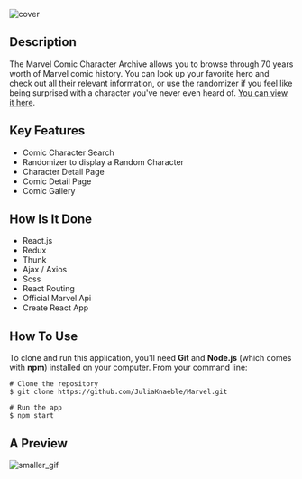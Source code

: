 ![cover](https://user-images.githubusercontent.com/65905635/99553133-14894e80-29be-11eb-85fa-65b1f246f240.png)

## Description

The Marvel Comic Character Archive allows you to browse through 70 years worth of Marvel comic history. You can look up your favorite hero and check out all their relevant information, or use the randomizer if you feel like being surprised with a character you've never even heard of.
[You can view it here](https://ecstatic-brahmagupta-5eab95.netlify.app/).


## Key Features

- Comic Character Search 
- Randomizer to display a Random Character
- Character Detail Page
- Comic Detail Page
- Comic Gallery


## How Is It Done

- React.js
- Redux
- Thunk
- Ajax / Axios
- Scss
- React Routing
- Official Marvel Api
- Create React App


## How To Use

To clone and run this application, you'll need **Git** and **Node.js** (which comes with **npm**) installed on your computer. From your command line:
```
# Clone the repository
$ git clone https://github.com/JuliaKnaeble/Marvel.git
```
```
# Run the app
$ npm start
```

## A Preview
![smaller_gif](https://user-images.githubusercontent.com/65905635/99558894-7c429800-29c4-11eb-82db-02596be7de8c.gif)

